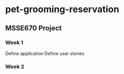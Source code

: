 # pet-grooming-reservation
## MSSE670 Project

### Week 1
Define application 
Define user stories

### Week 2
